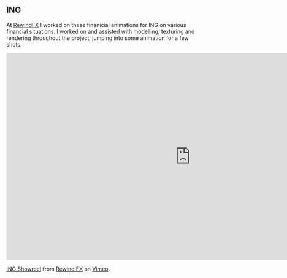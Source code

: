 ## ING 

At [RewindFX](http://www.rewindfx.com) I worked on these finanicial 
animations for ING on various financial situations. I worked on and 
assisted with modelling, texturing and rendering throughout the 
project, jumping into some animation for a few shots.

<iframe src="https://player.vimeo.com/video/22694091?title=0&amp;byline=0&amp;portrait=0&amp;color=ff008c" width="960" height="540" frameborder="0" webkitallowfullscreen mozallowfullscreen allowfullscreen></iframe> <p><a href="http://vimeo.com/22694091">ING Showreel</a> from <a href="http://vimeo.com/rewindfx">Rewind FX</a> on <a href="https://vimeo.com">Vimeo</a>.</p>
